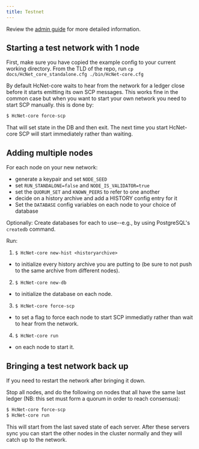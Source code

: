 ```yaml
---
title: Testnet
---
```


Review the [admin guide](./admin.md) for more detailed information.

## Starting a test network with 1 node

First, make sure you have copied the example config to your current working directory.
From the TLD of the repo, run
`cp docs/HcNet_core_standalone.cfg ./bin/HcNet-core.cfg`

By default HcNet-core waits to hear from the network for a ledger close before
it starts emitting its own SCP messages. This works fine in the common case but
when you want to start your own network you need to start SCP manually.
this is done by:

```sh
$ HcNet-core force-scp
```

That will set state in the DB and then exit. The next time you start
HcNet-core SCP will start immediately rather than waiting.


## Adding multiple nodes

For each node on your new network:
* generate a keypair and set `NODE_SEED`
* set `RUN_STANDALONE=false` and `NODE_IS_VALIDATOR=true`
* set the `QUORUM_SET` and `KNOWN_PEERS` to refer to one another
* decide on a history archive and add a HISTORY config entry for it
* Set the `DATABASE` config variables on each node to your choice of database

Optionally: Create databases for each to use--e.g., by using PostgreSQL's `createdb` command.

Run:

1. `$ HcNet-core new-hist <historyarchive>`
  - to initialize every history archive you are putting to (be sure to not push to the same archive from different nodes).
2. `$ HcNet-core new-db`
  - to initialize the database on each node. 
3. `$ HcNet-core force-scp`
  - to set a flag to force each node to start SCP immediatly rather than wait to hear from the network. 
4. `$ HcNet-core run`
  - on each node to start it.

## Bringing a test network back up
If you need to restart the network after bringing it down.

Stop all nodes, and do the following on nodes that all have the same last ledger (NB: this set must form a quorum in order to reach consensus):

```sh
$ HcNet-core force-scp
$ HcNet-core run
```

This will start from the last saved state of each server. After these servers sync you can start the other nodes in the cluster normally and they will catch up to the network.

